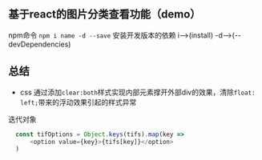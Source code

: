 ## 基于react的图片分类查看功能（demo）

npm命令
`npm i name -d --save` 安装开发版本的依赖 i-->(install) -d-->(--devDependencies)

## 总结

 - css
  通过添加`clear:both`样式实现内部元素撑开外部div的效果，清除`float: left;`带来的浮动效果引起的样式异常

  迭代对象

  ```js
    const tifOptions = Object.keys(tifs).map(key => 
        <option value={key}>{tifs[key]}</option>
    )
  ```